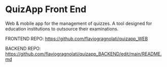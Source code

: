 # QuizApp Front End

Web & mobile app for the management of quizzes. A tool designed for education institutions to outsource their examinations.

FRONTEND REPO: https://github.com/flaviogragnolati/quizapp_WEB

BACKEND REPO: https://github.com/flaviogragnolati/quizapp_BACKEND/edit/main/README.md
